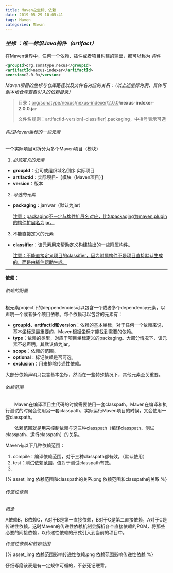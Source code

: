 ```yaml
---
title: Maven之坐标、依赖
date: 2019-05-29 10:05:41
tags: Maven
categories: Mavan
---
```


### _坐标 ：唯一标识Java构件（artifact）_

在Maven世界中，任何一个依赖、插件或者项目构建的输出，都可以称为 _构件_

```xml
<groupId>org.sonatype.nexus</groupId>
<artifactId>nexus-indexer</artifactId>
<version>2.0.0</version>
```

*Maven项目的坐标与仓库路径以及文件名对应的关系：（以上述坐标为例，具体可到本地仓库查看引入的依赖目录）*

> 目录：<u>org/sonatype/nexus</u>/<u>nexus-indexer</u>/<u>2.0.0</u>/**nexus-indexer-2.0.0.jar**
>
> 文件名规则：artifactId-version[-classifier].packaging，中括号表示可选

###### 构成Maven坐标的一些元素

一个实际项目可拆分为多个Maven项目（模块）

1. _必须定义的元素_

+ __groupId__：公司或组织域名倒序.实际项目
+ __artifactId__：实际项目-【模块（Maven项目）】
+ __version__：版本

2. _可选的元素_

+ __packaging__：jar/war（默认为jar）

  <u>注意：packaging不一定与构件扩展名对应，比如packaging为maven.plugin的构件扩展名为jar。</u>

3. 不能直接定义的元素

+ __classifier__：该元素用来帮助定义构建输出的一些附属构件。

  <u>注意：不能直接定义项目的classifier，因为附属构件不是项目直接默认生成的，而是由插件帮助生成。</u>

------

__依赖__：

###### 依赖的配置

根元素project下的deppendencies可以包含一个或者多个dependency元素，以声明一个或者多个项目依赖。每个依赖可以包含的元素有：

+ __groupId、artifactId和version__：依赖的基本坐标，对于任何一个依赖来说，基本坐标是最重要的，Maven根据坐标才能找到需要的依赖。
+ __type__：依赖的类型，对应于项目坐标定义的packaging。大部分情况下，该元素不必声明，其默认值为jar。
+ __scope__：依赖的范围。
+ __optional__：标记依赖是否可选。
+ __exclusion__：用来排除传递性依赖。

大部分依赖声明只包含基本坐标，然而在一些特殊情况下，其他元素至关重要。

###### 依赖范围

&emsp;&emsp;Maven在编译项目主代码的时候需要使用一套classpath，Maven在编译和执行测试的时候会使用另一套classpath，实际运行Maven项目的时候，又会使用一套classpath。

&emsp;&emsp;依赖范围就是用来控制依赖与这三种classpath（编译classpath、测试classpath、运行classpath）的关系。

Maven有以下几种依赖范围：

1. compile：编译依赖范围，对于三种classpath都有效。（默认使用）
2. test：测试依赖范围，值对于测试classpath有效。
3. 

{% asset_img 依赖范围和classpath的关系.png 依赖范围和classpath的关系 %}

###### 传递性依赖

_概念_

A依赖B，B依赖C，A对于B是第一直接依赖，B对于C是第二直接依赖，A对于C是传递性依赖。这时Maven的传递性依赖机制会解析各个直接依赖的POM，将那些必要的间接依赖，以传递性依赖的形式引入到当前的项目中。



_传递性依赖和依赖范围_

{% asset_img 依赖范围影响传递性依赖.png 依赖范围影响传递性依赖 %}

仔细琢磨该表是有一定规律可循的，不必死记硬背。

